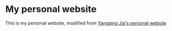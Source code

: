 # My personal website

This is my personal website, modified from [Yangqing Jia's personal website](http://daggerfs.com/)

